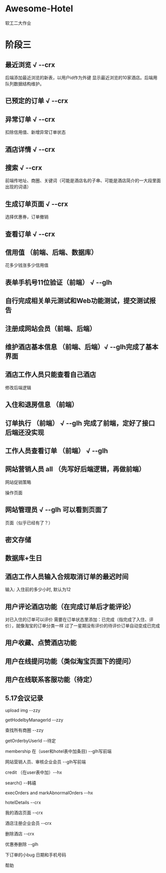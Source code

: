 # Awesome-Hotel

软工二大作业

# 阶段三

## 最近浏览 √ --crx

后端添加最近浏览的新表，以用户id作为外键
显示最近浏览的10家酒店。后端用队列数据结构维护。

## 已预定的订单 √ --crx

## 异常订单 √ --crx

扣除信用值、新增异常订单状态

## 酒店详情 √ --crx

## 搜索 √ --crx

前端传地址、商圈、关键词（可能是酒店名的子串、可能是酒店简介的一大段里面出现的词语）

## 生成订单页面 √ --crx

选择优惠券，订单撤销

## 查看订单 √ --crx

## 信用值 （前端、后端、数据库） 

花多少钱涨多少信用值

## 表单手机号11位验证（前端） √ --glh

## 自行完成相关单元测试和Web功能测试，提交测试报告

## 注册成网站会员（前端、后端）

## 维护酒店基本信息 （前端、后端）√ --glh完成了基本界面

## 酒店工作人员只能查看自己酒店

修改后端逻辑

## 入住和退房信息 （前端）

## 订单执行 （前端） √ --glh 完成了前端，定好了接口后端还没实现

## 工作人员查看订单 （前端） √ --glh

## 网站营销人员 all （先写好后端逻辑，再做前端）

网站促销策略

操作页面

## 网站管理员 √ --glh 可以看到页面了

页面（似乎已经有了？）

## 密文存储

## 数据库+生日

## 酒店工作人员输入合规取消订单的最迟时间

输入: 入住前的多少小时, 默认为12

## 用户评论酒店功能（在完成订单后才能评论）

对已入住的订单可以评价
需要在订单状态里添加：已完成（指完成了入住、评价），就像淘宝的订单分类一样
过了一星期没有评价的待评价订单自动变成已完成

## 用户收藏、点赞酒店功能

## 用户在线提问功能（类似淘宝页面下的提问）

## 用户在线联系客服功能（待定）

## 5.17会议记录

upload img --zzy
    
getHodelbyManagerId --zzy

查找所有商圈 --zzy

getOrderbyUserId --待定

membership 在（user和hotel表中加条目) --glh写前端

网站营销人员、审核企业会员 --glh写前端

credit （在user表中加）--hx

search() --韩禧

execOrders and markAbnormalOrders --hx

hotelDetails --crx

我的酒店页面 --crx

酒店注册企业会员 --crx

删除酒店 --crx

优惠券删除 --glh

下订单的小bug 日期和手机号码

帮助